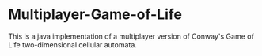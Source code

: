 # Multiplayer-Game-of-Life
This is a java implementation of a multiplayer version of Conway's Game of Life two-dimensional cellular automata.
